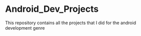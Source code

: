 # Android_Dev_Projects
This repository contains all the projects that I did for the android development genre
